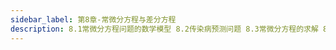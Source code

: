 ```yaml
---
sidebar_label: 第8章-常微分方程与差分方程
description: 8.1常微分方程问题的数学模型 8.2传染病预测问题 8.3常微分方程的求解 8.4常微分方程建模实例 8.5差分方程建模方法 8.6应用案例：最优捕鱼策略
---
```

